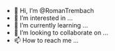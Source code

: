 - 👋 Hi, I’m @RomanTrembach
- 👀 I’m interested in ...
- 🌱 I’m currently learning ...
- 💞️ I’m looking to collaborate on ...
- 📫 How to reach me ...

<!---
RomanTrembach/RomanTrembach is a ✨ special ✨ repository because its `README.md` (this file) appears on your GitHub profile.
You can click the Preview link to take a look at your changes.
--->

